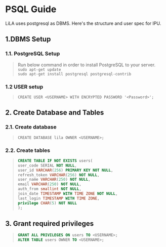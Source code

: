 # PSQL Guide

LiLA uses postgresql as DBMS. Here's the structure and user spec for IPU.

## 1.DBMS Setup
### 1.1. PostgreSQL Setup
> Run below command in order to install PostgreSQL to your server.   
> `sudo apt-get update`   
> `sudo apt-get install postgresql postgresql-contrib`
### 1.2 USER setup
> `CREATE USER <USERNAME> WITH ENCRYPTED PASSWORD '<Password>';`

## 2. Create Database and Tables
### 2.1. Create database
> `CREATE DATABASE lila OWNER <USERNAME>;`
### 2.2. Create tables
> ```sql
> CREATE TABLE IF NOT EXISTS users(
> user_code SERIAL NOT NULL,
> user_id VARCHAR(256) PRIMARY KEY NOT NULL,
> refresh_token VARCHAR(256) NOT NULL,
> user_name VARCHAR(250) NOT NULL,
> email VARCHAR(250) NOT NULL,
> auth_from smallint NOT NULL,
> join_date TIMESTAMP WITH TIME ZONE NOT NULL,
> last_login TIMESTAMP WITH TIME ZONE,
> privilege CHAR(5) NOT NULL
> );
> ```

## 3. Grant required privileges
> ```sql
> GRANT ALL PRIVILEGES ON users TO <USERNAME>;
> ALTER TABLE users OWNER TO <USERNAME>;
> ```
